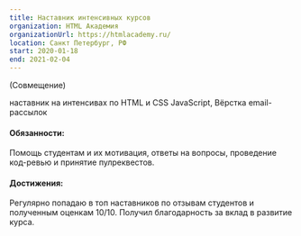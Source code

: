 ```yaml
---
title: Наставник интенсивных курсов
organization: HTML Академия
organizationUrl: https://htmlacademy.ru/
location: Санкт Петербург, РФ
start: 2020-01-18
end: 2021-02-04
---
```


(Совмещение)

наставник на интенсивах по HTML и CSS JavaScript, Вёрстка email-рассылок

#### Обязанности:

Помощь студентам и их мотивация, ответы на вопросы, проведение код-ревью и принятие пулреквестов.

#### Достижения:

Регулярно попадаю в топ наставников по отзывам студентов и полученным оценкам 10/10.
Получил благодарность за вклад в развитие курса.
